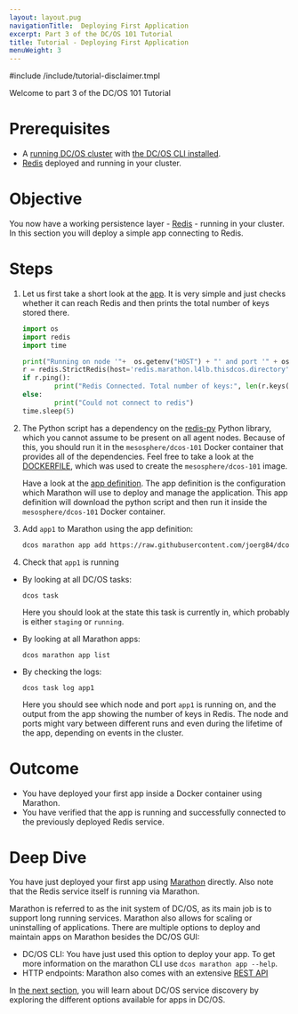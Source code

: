 ```yaml
---
layout: layout.pug
navigationTitle:  Deploying First Application
excerpt: Part 3 of the DC/OS 101 Tutorial
title: Tutorial - Deploying First Application
menuWeight: 3
---
```


#include /include/tutorial-disclaimer.tmpl

Welcome to part 3 of the DC/OS 101 Tutorial


# Prerequisites
* A [running DC/OS cluster](/dcos/1.12/tutorials/dcos-101/cli/) with [the DC/OS CLI installed](/dcos/1.12/tutorials/dcos-101/cli/).
* [Redis](/dcos/1.12/tutorials/dcos-101/redis-package/) deployed and running in your cluster.


# Objective
You now have a working persistence layer - [Redis](https://redislabs.com/) - running in your cluster.
In this section you will deploy a simple app connecting to Redis.

# Steps
1. Let us first take a short look at the [app](https://raw.githubusercontent.com/joerg84/dcos-101/master/app1/app1.py). It is very simple and just checks whether it can reach Redis and then prints the total number of keys stored there.

    ```python
    import os
    import redis
    import time

    print("Running on node '"+  os.getenv("HOST") + "' and port '" + os.getenv("PORT0"))
    r = redis.StrictRedis(host='redis.marathon.l4lb.thisdcos.directory', port=6379, db=0)
    if r.ping():
            print("Redis Connected. Total number of keys:", len(r.keys()))
    else:
            print("Could not connect to redis")
    time.sleep(5)
    ```
1. The Python script has a dependency on the [redis-py](https://pypi.python.org/pypi/redis) Python library, which you cannot assume to be present on all agent nodes. Because of this, you should run it in the `mesosphere/dcos-101` Docker container that provides all of the dependencies. Feel free to take a look at the [DOCKERFILE](https://github.com/joerg84/dcos-101/blob/master/app1/DOCKERFILE), which was used to create the `mesosphere/dcos-101` image.

    Have a look at the [app definition](https://raw.githubusercontent.com/joerg84/dcos-101/master/app1/app1.json). The app definition is the configuration which Marathon will use to deploy and manage the application. This app definition will download the python script and then run it inside the `mesosphere/dcos-101` Docker container.
1. Add `app1` to Marathon using the app definition: 
  
    ```bash
    dcos marathon app add https://raw.githubusercontent.com/joerg84/dcos-101/master/app1/app1.json
    ```
1. Check that `app1` is running 

  * By looking at all DC/OS tasks: 

    ```
    dcos task
    ```
    Here you should look at the state this task is currently in, which probably is either `staging` or `running`.
      
  * By looking at all Marathon apps:

    ```
    dcos marathon app list
    ```

  * By checking the logs: 

    ```
    dcos task log app1
    ```
    Here you should see which node and port `app1` is running on, and the output from the app showing the number of keys in Redis. The node and ports  might vary between different runs and even during the lifetime of the app, depending on events in the cluster.

# Outcome
- You have deployed your first app inside a Docker container using Marathon.
- You have verified that the app is running and successfully connected to the previously deployed Redis service.

# Deep Dive
You have just deployed your first app using [Marathon](https://mesosphere.github.io/marathon/) directly. Also note that the Redis service itself is running via Marathon.

Marathon is referred to as the init system of DC/OS, as its main job is to support long running services.
Marathon also allows for scaling or uninstalling of applications.
There are multiple options to deploy and maintain apps on Marathon besides the DC/OS GUI:

* DC/OS CLI: You have just used this option to deploy your app. To get more information on the marathon CLI use `dcos marathon app --help`.
* HTTP endpoints: Marathon also comes with an extensive [REST API](http://mesosphere.github.io/marathon/api-console/index.html)

In [the next section](/dcos/1.12/tutorials/dcos-101/service-discovery/), you will learn about DC/OS service discovery by exploring the different options available for apps in DC/OS.